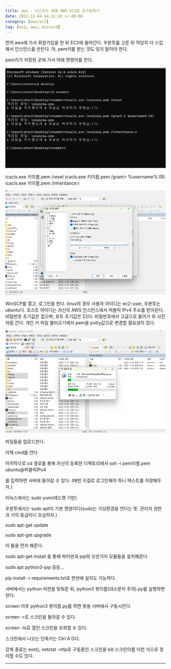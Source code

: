 ```yaml
---
title: aws - 디스코드 봇을 AWS EC2로 호스팅하기
date: 2022-12-04 14:12:26 +/-09:00
category: [aws/ec2]
tag: [ec2, aws, discord]
---
```


먼저 aws에 가서 회원가입을 한 뒤 EC2에 들어간다.
우분투를 고른 뒤 적당히 다 스킵해서 인스턴스를 만든다.
아, pem키를 받는 것도 잊지 말아야 한다.

pem키가 저장된 곳에 가서 아래 명령어를 친다.

![aws-discord-1.png](/assets/postingImage/aws-discord-1.png)

icacls.exe 키이름.pem /reset
icacls.exe 키이름.pem /grant:r %username%:(R)
icacls.exe 키이름.pem /inheritance:r

![aws-discord-2.png](/assets/postingImage/aws-discord-2.png)

WinSCP를 열고, 로그인을 한다. linux의 경우 사용자 아이디는 ec2-user, 우분투는 ubuntu다.
호스트 아이디는 자신의 AWS 인스턴스에서 퍼블릭 IPv4 주소를 받아온다.
비밀번호 초기값은 없으며, 포트 초기값은 22다.
비밀번호에서 고급으로 들어가 위 사진처럼 간다. 개인 키 파일 불러오기에서 pem을 putty값으로 변경할 필요성이 있다.

![aws-discord-3.png](/assets/postingImage/aws-discord-3.png)

파일들을 업로드한다.

이제 cmd를 연다

마지막으로 cd 경로를 통해 자신이 등록한 디렉토리에서
ssh -i pem이름.pem ubuntu@퍼블릭IPv4

를 입력하면 서버에 들어갈 수 있다.
(매번 이걸로 로그인해야 하니 텍스트를 저장해두자.)

리눅스에서는
sudo yum(레드햇 기반)

우분투에서는
sudo apt이 기본 명령이다(sudo는 가상환경을 연다는 뜻. 관리자 권한과 거의 동급이니 조심하자.)

sudo apt-get update

sudo apt-get upgrade

이 둘을 먼저 해준다.

sudo apt-get install 을 통해 파이썬과 pip와 오만가지 모듈들을 설치해준다.

sudo apt python3-pip 등등...

pip install -r requirements.txt로 한번에 설치도 가능하다.


서버에서는 python 버전을 맞춰준 뒤, python3 봇이름(대소문자 주의).py를 실행하면 된다.

screen 이후 python3 봇이름.py를 하면 봇을 서버에서 구동시킨다.

screen -r로 스크린을 돌아갈 수 있다.

screen -ls로 열린 스크린을 조회할 수 있다.

스크린에서 나오는 단축키는 Ctrl A D다.

강제 종료는 exit(), netstat -ntlp로 구동중인 스크린을 kill 스크린이름 이런 식으로 정리할 수도 있다.

---